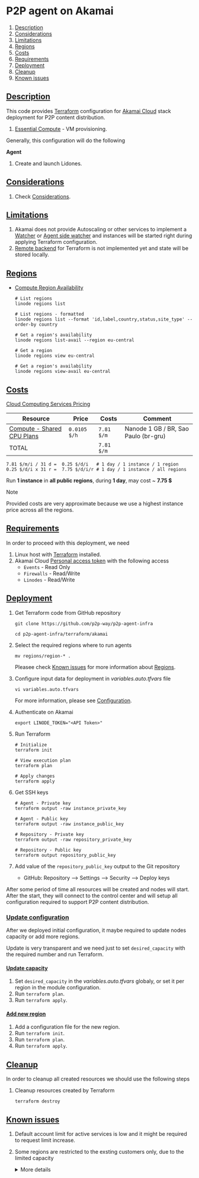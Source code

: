 # P2P agent on Akamai

 1. [Description](#description)
 2. [Considerations](#considerations)
 3. [Limitations](#limitations)
 4. [Regions](#regions)
 5. [Costs](#costs)
 6. [Requirements](#requirements)
 7. [Deployment](#deployment)
 8. [Cleanup](#cleanup)
 9. [Known issues](#known-issues)


## [Description](#p2p-agents-on-akamai)

 This code provides [Terraform](../readme.md) configuration for [Akamai Cloud](https://www.linode.com) stack deployment for P2P content distribution.
 1. [Essential Compute](https://www.linode.com/products/essential-compute/) - VM provisioning.

 Generally, this configuration will do the following

**Agent**
 1. Create and launch Lidones.


## [Considerations](#p2p-agents-on-akamai)

 1. Check [Considerations](../readme.md#considerations).


## [Limitations](#p2p-agents-on-akamai)

 1. Akamai does not provide Autoscaling or other services to implement a [Watcher](../../architecture.md#watcher) or [Agent side watcher](../../architecture.md#agent-side-watcher) and instances will be started right during applying Terraform configuration.
 2. [Remote backend](https://developer.hashicorp.com/terraform/language/settings/backends/remote) for Terraform is not implemented yet and state will be stored locally.


## [Regions](#p2p-agents-on-akamai)

 - [Compute Region Availability](https://www.linode.com/global-infrastructure/availability/)

   ```shell
   # List regions
   linode regions list

   # List regions - formatted
   linode regions list --format 'id,label,country,status,site_type' --order-by country

   # Get a region's availability
   linode regions list-avail --region eu-central

   # Get a region
   linode regions view eu-central

   # Get a region's availability
   linode regions view-avail eu-central
   ```


## [Costs](#p2p-agents-on-akamai)

 [Cloud Computing Services Pricing](https://www.linode.com/pricing/)

 | Resource                                                                     | Price        | Costs      | Comment                              |
 | ---------------------------------------------------------------------------- | ------------ | ---------- | ------------------------------------ |
 | [Compute - Shared CPU Plans](https://www.linode.com/pricing/#compute-shared) | `0.0105 $/h` | `7.81 $/m` | Nanode 1 GB / BR, Sao Paulo (br-gru) |
 | TOTAL                                                                        |              | `7.81 $/m` |                                      |

```
7.81 $/m/i / 31 d =  0.25 $/d/i   # 1 day / 1 instance / 1 region
0.25 $/d/i x 31 r =  7.75 $/d/i/r # 1 day / 1 instance / all regions
```

 Run **1 instance** in **all public regions**, during **1 day**, may cost ~ **7.75 $**

 > [!NOTE]
 > Provided costs are very approximate because we use a highest instance price across all the regions.


## [Requirements](#p2p-agents-on-akamai)

 In order to proceed with this deployment, we need
 1. Linux host with [Terraform](https://developer.hashicorp.com/terraform/install) installed.
 2. Akamai Cloud [Personal access token](https://techdocs.akamai.com/linode-api/reference/get-started) with the following access
    - `Events` - Read Only
    - `Firewalls` - Read/Write
    - `Linodes` - Read/Write


## [Deployment](#p2p-agents-on-akamai)

 1. Get Terraform code from GitHub repository
    ```shell
    git clone https://github.com/p2p-way/p2p-agent-infra

    cd p2p-agent-infra/terraform/akamai
    ```

 2. Select the required regions where to run agents
    ```shell
    mv regions/region-* .
    ```
    Pleasee check [Known issues](#known-issues) for more information about [Regions](#regions).

 3. Configure input data for deployment in *variables.auto.tfvars* file
    ```shell
    vi variables.auto.tfvars
    ```
    For more information, please see [Configuration](../readme.md#configuration).

 4. Authenticate on Akamai
    ```shell
    export LINODE_TOKEN="<API Token>"
    ```

 5. Run Terraform
    ```shell
    # Initialize
    terraform init

    # View execution plan
    terraform plan

    # Apply changes
    terraform apply
    ```

 6. Get SSH keys
    ```shell
    # Agent - Private key
    terraform output -raw instance_private_key

    # Agent - Public key
    terraform output -raw instance_public_key

    # Repository - Private key
    terraform output -raw repository_private_key

    # Repository - Public key
    terraform output repository_public_key
    ```

 7. Add value of the `repository_public_key` output to the Git repository
    - GitHub: Repository --> Settings --> Security --> Deploy keys

 After some period of time all resources will be created and nodes will start. After the start, they will connect to the control center and will setup all configuration required to support P2P content distribution.


### [Update configuration](#p2p-agents-on-akamai)

 After we deployed initial configuration, it maybe required to update nodes capacity or add more regions.

 Update is very transparent and we need just to set `desired_capacity` with the required number and run Terraform.


#### [Update capacity](#p2p-agents-on-akamai)

 1. Set `desired_capacity` in the *variables.auto.tfvars* globaly, or set it per region in the module configuration.
 2. Run `terraform plan`.
 3. Run `terraform apply`.


#### [Add new region](#p2p-agents-on-akamai)

 1. Add a configuration file for the new region.
 2. Run `terraform init`.
 3. Run `terraform plan`.
 4. Run `terraform apply`.


## [Cleanup](#p2p-agents-on-akamai)

 In order to cleanup all created resources we should use the following steps
 1. Cleanup resources created by Terraform
    ```shell
    terraform destroy
    ```


## [Known issues](#p2p-agents-on-akamai)

 1. Default account limit for active services is low and it might be required to request limit increase.

 2. Some regions are restricted to the exsting customers only, due to the limited capacity
    <details>
    <summary>More details</summary>

    ```
    Error: Error creating a Linode Instance: [400] [region] Resource creation in this region is currently restricted due to limited deployment. Please refer to the Region Availability documentation for more details.
    ```
    - `Melbourne, AU / 1-region-au-mel.tf`
    - `London, UK / 1-region-eu-west`
    - `Jakarta, ID / 1-region-id-cgk.tf`
    - `Washington, D.C. / 1-region-us-iad.tf`
    </details>
